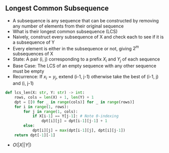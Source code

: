 ## Longest Common Subsequence
- A subsequence is any sequence that can be constructed by removing any number of elements from their original sequence
- What is their longest common subsequence (LCS)
- Naively, construct every subsequence of X and check each to see if it is a subsequence of Y
- Every element is either in the subsequence or not, giving $2^m$ subsequences of X
- State: A pair (i, j) corresponding to a prefix $X_i$ and $Y_j$ of each sequence
- Base Case: The LCS of an empty sequence with any other sequence must be empty
- Recurrence: If $x_i = y_j$, extend (i-1, j-1) otherwise take the best of (i-1, j) and (i, j-1)
```python
def lcs_len(X: str, Y: str) -> int:
	rows, cols = len(X) + 1, len(Y) + 1
	dpt = [[0 for _ in range(cols)] for _ in range(rows)]
	for i in range(1, rows):
		for j in range(1, cols):
			if X[i-1] == Y[j-1]: # Note 0-indexing
				dpt[i][j] = dpt[i-1][j-1] + 1
		else:
			dpt[i][j] = max(dpt[i-1][j], dpt[i][j-1])
	return dpt[-1][-1]
```
- $O(|X||Y|)$


